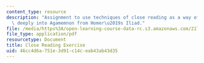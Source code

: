 ```yaml
---
content_type: resource
description: "Assignment to use techniques of close reading as a way of delving more\
  \ deeply into Agamemnon from Homer\u2019s Iliad."
file: /media/https%3A/open-learning-course-data-rc.s3.amazonaws.com/21l-001-foundations-of-western-culture-homer-to-dante-fall-2008/46cc4d6a751e3d91c14ceab43ab43d35_close_read_exer1.pdf
file_type: application/pdf
resourcetype: Document
title: Close Reading Exercise
uid: 46cc4d6a-751e-3d91-c14c-eab43ab43d35
---
```

